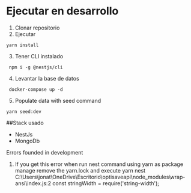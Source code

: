 
# Ejecutar en desarrollo

 1. Clonar repositorio
 2. Ejecutar
 ```
 yarn install
 ```
 3. Tener CLI instalado
```
 npm i -g @nestjs/cli
```
4. Levantar la base de datos
```
 docker-compose up -d
```

5. Populate data with seed command 
```
yarn seed:dev
```

##Stack usado
* NestJs
* MongoDb

Errors founded in development
1. If you get this error when run nest command using yarn as package manage remove the yarn.lock and execute yarn 
nest C:\Users\jonat\OneDrive\Escritorio\optisaveapi\node_modules\wrap-ansi\index.js:2 const stringWidth = require('string-width');
